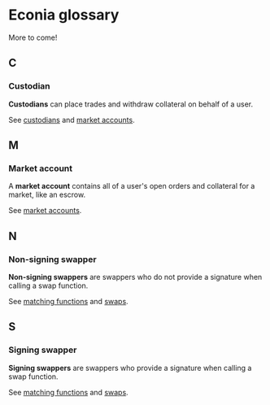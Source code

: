 # Econia glossary

More to come!

## C

### Custodian

**Custodians** can place trades and withdraw collateral on behalf of a user.

See [custodians] and [market accounts].

## M

### Market account

A **market account** contains all of a user's open orders and collateral for a market, like an escrow.

See [market accounts].

## N

### Non-signing swapper

**Non-signing swappers** are swappers who do not provide a signature when calling a swap function.

See [matching functions] and [swaps].

## S

### Signing swapper

**Signing swappers** are swappers who provide a signature when calling a swap function.

See [matching functions] and [swaps].

[custodians]: overview/registry#custodians
[market accounts]: overview/market-accounts
[matching functions]: overview/matching#functions
[swaps]: overview/matching#swaps
